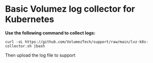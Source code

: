 # **Basic Volumez log collector for Kubernetes**
**Use the following command to collect logs:**

`curl -sL https://github.com/VolumezTech/support/raw/main/lvz-k8s-collector.sh |bash`

Then upload the log file to support